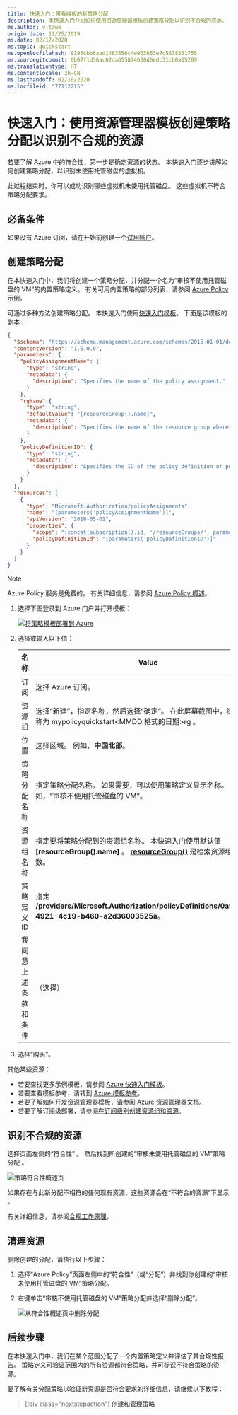 ```yaml
---
title: 快速入门：带有模板的新策略分配
description: 本快速入门介绍如何使用资源管理器模板创建策略分配以识别不合规的资源。
ms.author: v-tawe
origin.date: 11/25/2019
ms.date: 02/17/2020
ms.topic: quickstart
ms.openlocfilehash: 9195cbb6aad1463556c4e903b53e7c5678531755
ms.sourcegitcommit: 0b07f1d36ac02da055874630d6edc31cb0a15269
ms.translationtype: HT
ms.contentlocale: zh-CN
ms.lasthandoff: 02/10/2020
ms.locfileid: "77112215"
---
```

# <a name="quickstart-create-a-policy-assignment-to-identify-non-compliant-resources-by-using-a-resource-manager-template"></a>快速入门：使用资源管理器模板创建策略分配以识别不合规的资源

若要了解 Azure 中的符合性，第一步是确定资源的状态。
本快速入门逐步讲解如何创建策略分配，以识别未使用托管磁盘的虚拟机。

此过程结束时，你可以成功识别哪些虚拟机未使用托管磁盘。 这些虚拟机不符合策略分配要求。 

## <a name="prerequisites"></a>必备条件

如果没有 Azure 订阅，请在开始前创建一个[试用帐户](https://www.azure.cn/pricing/1rmb-trial)。

## <a name="create-a-policy-assignment"></a>创建策略分配

在本快速入门中，我们将创建一个策略分配，并分配一个名为“审核不使用托管磁盘的 VM”的内置策略定义。  有关可用内置策略的部分列表，请参阅 [Azure Policy 示例](./samples/index.md)。

可通过多种方法创建策略分配。 本快速入门使用[快速入门模板](https://azure.microsoft.com/resources/templates/101-azurepolicy-assign-builtinpolicy-resourcegroup/)。
下面是该模板的副本：

```JSON
{
  "$schema": "https://schema.management.azure.com/schemas/2015-01-01/deploymentTemplate.json#",
  "contentVersion": "1.0.0.0",
  "parameters": {
    "policyAssignmentName": {
      "type": "string",
      "metadata": {
        "description": "Specifies the name of the policy assignment."
      }
    },
    "rgName":{
      "type": "string",
      "defaultValue": "[resourceGroup().name]",
      "metadata": {
        "description": "Specifies the name of the resource group where you want to assign the policy."
      }
    },
    "policyDefinitionID": {
      "type": "string",
      "metadata": {
        "description": "Specifies the ID of the policy definition or policy set definition being assigned."
      }
    }
  },
  "resources": [
    {
      "type": "Microsoft.Authorization/policyAssignments",
      "name": "[parameters('policyAssignmentName')]",
      "apiVersion": "2018-05-01",
      "properties": {
        "scope": "[concat(subscription().id, '/resourceGroups/', parameters('rgName'))]",
        "policyDefinitionId": "[parameters('policyDefinitionID')]"
      }
    }
  ]
}
```

> [!NOTE]
> Azure Policy 服务是免费的。 有关详细信息，请参阅 [Azure Policy 概述](./overview.md)。

1. 选择下图登录到 Azure 门户并打开模板：

   [![将策略模板部署到 Azure](./media/assign-policy-template/deploy-to-azure.png)](https://portal.azure.cn/#create/Microsoft.Template/uri/https%3A%2F%2Fraw.githubusercontent.com%2FAzure%2Fazure-quickstart-templates%2Fmaster%2F101-azurepolicy-assign-builtinpolicy-resourcegroup%2Fazuredeploy.json)

1. 选择或输入以下值：

   | 名称 | Value |
   |------|-------|
   | 订阅 | 选择 Azure 订阅。 |
   | 资源组 | 选择“新建”，指定名称，然后选择“确定”。   在此屏幕截图中，资源组名称为 mypolicyquickstart\<MMDD 格式的日期\>rg  。 |
   | 位置 | 选择区域。 例如，**中国北部**。 |
   | 策略分配名称 | 指定策略分配名称。 如果需要，可以使用策略定义显示名称。 例如，“审核不使用托管磁盘的 VM”。  |
   | 资源组名称 | 指定要将策略分配到的资源组名称。 本快速入门使用默认值 **[resourceGroup().name]** 。 **[resourceGroup()](../../azure-resource-manager/templates/template-functions-resource.md#resourcegroup)** 是检索资源组的模板函数。 |
   | 策略定义 ID | 指定 **/providers/Microsoft.Authorization/policyDefinitions/0a914e76-4921-4c19-b460-a2d36003525a**。 |
   | 我同意上述条款和条件 | （选择） |

1. 选择“购买”。 

其他某些资源：

- 若要查找更多示例模板，请参阅 [Azure 快速入门模板](https://azure.microsoft.com/resources/templates/?resourceType=Microsoft.Authorization&pageNumber=1&sort=Popular)。
- 若要查看模板参考，请转到 [Azure 模板参考](https://docs.microsoft.com/azure/templates/microsoft.authorization/allversions)。
- 若要了解如何开发资源管理器模板，请参阅 [Azure 资源管理器文档](../../azure-resource-manager/management/overview.md)。
- 若要了解订阅级部署，请参阅[在订阅级别创建资源组和资源](../../azure-resource-manager/templates/deploy-to-subscription.md)。

## <a name="identify-non-compliant-resources"></a>识别不合规的资源

选择页面左侧的“符合性”  。 然后找到所创建的“审核未使用托管磁盘的 VM”策略分配  。

![策略符合性概述页](./media/assign-policy-template/policy-compliance.png)

如果存在与此新分配不相符的任何现有资源，这些资源会在“不符合的资源”下显示  。

有关详细信息，请参阅[合规工作原理](./how-to/get-compliance-data.md#how-compliance-works)。

## <a name="clean-up-resources"></a>清理资源

删除创建的分配，请执行以下步骤：

1. 选择“Azure Policy”页面左侧中的“符合性”（或“分配”）并找到你创建的“审核未使用托管磁盘的 VM”策略分配。   

1. 右键单击“审核不使用托管磁盘的 VM”策略分配并选择“删除分配”。  

   ![从符合性概述页中删除分配](./media/assign-policy-template/delete-assignment.png)

## <a name="next-steps"></a>后续步骤

在本快速入门中，我们在某个范围分配了一个内置策略定义并评估了其合规性报告。 策略定义可验证范围内的所有资源都符合策略，并可标识不符合策略的资源。

要了解有关分配策略以验证新资源是否符合要求的详细信息，请继续以下教程：

> [!div class="nextstepaction"]
> [创建和管理策略](./tutorials/create-and-manage.md)